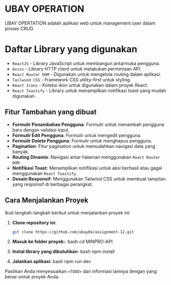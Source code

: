 

# UBAY OPERATION

UBAY OPERTATION adalah aplikasi web untuk management user dalam proses CRUD.

# Daftar Library yang digunakan
- `ReactJS` - Library JavaScript untuk membangun antarmuka pengguna.
- `Axios` - Library HTTP client untuk melakukan permintaan API.
- `React Router DOM` - Digunakan untuk mengelola routing dalam aplikasi.
- `Tailwind CSS` - Framework CSS utility-first untuk styling.
- `React Icons` - Koleksi ikon untuk digunakan dalam proyek React.
- `React Toastify` - Library untuk menampilkan notifikasi toast yang mudah digunakan.

## Fitur Tambahan yang dibuat
- **Formulir Penambahan Pengguna**: Formulir untuk menambah pengguna baru dengan validasi input.
- **Formulir Edit Pengguna**: Formulir untuk mengedit pengguna.
- **Formulir Delete Pengguna**: Formulir untuk menghapus pengguna.
- **Pagination**: Fitur pagination untuk memudahkan navigasi data yang banyak.
- **Routing Dinamis**: Navigasi antar halaman menggunakan `React Router DOM`.
- **Notifikasi Toast**: Menampilkan notifikasi untuk aksi berhasil atau gagal menggunakan `React Toastify`.
- **Desain Responsif**: Menggunakan Tailwind CSS untuk membuat tampilan yang responsif di berbagai perangkat.


## Cara Menjalankan Proyek
Ikuti langkah-langkah berikut untuk menjalankan proyek ini:

1. **Clone repository ini**:
   ```bash
   git clone https://github.com/ubaybk/assignment-12.git

2. **Masuk ke folder proyek:**:
    bash
    cd MINPRO-API

3. **Instal library yang dibutuhkan**:
    bash
    npm install

4. **Jalankan aplikasi**:
    bash
    npm run dev


Pastikan Anda menyesuaikan `<TODO>` dan informasi lainnya dengan yang benar untuk proyek Anda.
